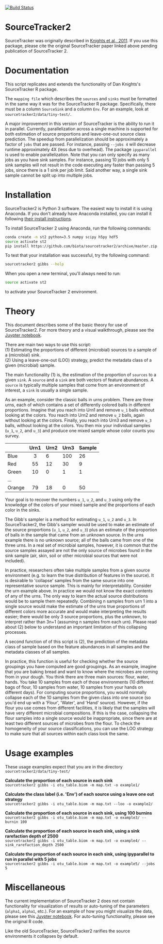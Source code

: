[![Build Status](https://travis-ci.org/biota/sourcetracker2.svg?branch=master)](https://travis-ci.org/biota/sourcetracker2)

# SourceTracker2

SourceTracker was originally described in [Knights et al., 2011](http://www.ncbi.nlm.nih.gov/pubmed/21765408).
If you use this package, please cite the original SourceTracker paper linked
above pending publication of SourceTracker 2.

# Documentation

This script replicates and extends the functionality of Dan Knights's
SourceTracker R package.

The `mapping file` which describes the `sources` and `sinks` must be
formatted in the same way it was for the SourceTracker R package. Specifically,
there must be a column `SourceSink` and a column `Env`. For an example, look
at `sourcetracker2/data/tiny-test/`.

A major improvement in this version of SourceTracker is the ability to run it in parallel.
Currently, parallelization across a single machine is
supported for both estimation of source proportions and leave-one-out source
class prediction. The speedup from parallelization should be approximately a
factor of `jobs` that are passed. For instance, passing `--jobs 4` will
decrease runtime approximately 4X (less due to overhead). The package
`ipyparallel` is used to enable parallelization. Note that you can only specify
as many jobs as you have sink samples. For instance, passing 10 jobs with only 5
sink samples will not result in the code executing any faster than passing 5 jobs,
since there is a 1 sink per job limit. Said another way, a single sink sample
cannot be split up into multiple jobs.

# Installation

SourceTracker2 is Python 3 software. The easiest way to install it is using Anaconda. If you don't already have Anaconda installed, you can install it following [their install instructions](https://docs.continuum.io/anaconda/install).

To install SourceTracker 2 using Anaconda, run the following commands:

```bash
conda create -n st2 python=3.5 numpy scipy h5py hdf5
source activate st2
pip install https://github.com/biota/sourcetracker2/archive/master.zip
```

To test that your installation was successful, try the following command:

```bash
sourcetracker2 gibbs --help
```

When you open a new terminal, you'll always need to run:

```bash
source activate st2
```

to activate your SourceTracker 2 environment.

# Theory

This document describes some of the basic theory for use of SourceTracker2. For
more theory and a visual walkthrough, please see the [Juypter notebook](https://github.com/biota/SourceTracker_rc/blob/master/ipynb/Sourcetracking%20using%20a%20Gibbs%20Sampler.ipynb).

There are main two ways to use this script:  
 (1) Estimating the proportions of different (microbial) sources to a sample of
     a (microbial) sink.  
 (2) Using a leave-one-out (LOO) strategy, predict the metadata class of a
     given (microbial) sample.  

The main functionality (1) is, the estimation of the proportion of `sources`
to a given `sink`. A `source` and a `sink` are both vectors of feature
abundances. A  `source` is typically multiple samples that come from
an environment of interest, a `sink` is usually a single sample.

As an example, consider the classic balls in urns problem. There are three urns, each
of which contains a set of differently colored balls in different proportions.
Imagine that you reach into Urn1 and remove `u_1` balls without looking at the
colors. You reach into Urn2 and remove `u_2` balls, again without looking at
the colors. Finally, you reach into Urn3 and remove `u_3` balls, without
looking at the colors. You then mix your individual samples (`u_1`, `u_2`,
and `u_3`) and produce one mixed sample whose color counts you survey.

|        | Urn1 | Urn2 | Urn3 | Sample |
|--------|:----:|------|------|--------|
| Blue   |   3  | 6    | 100  | 26     |
| Red    |  55  | 12   | 30   | 9      |
| Green  |  10  | 0    | 1    | 1      |
| ...    |      |      |      |        |
| Orange | 79   | 18   | 0    | 50     |


Your goal is to recover the numbers `u_1`, `u_2`, and `u_3` using only the
knowledge of the colors of your mixed sample and the proportions of each color
in the sinks.

The Gibb's sampler is a method for estimating `u_1`, `u_2` and `u_3`. In
SourceTracker2, the Gibb's sampler would be used to make an
estimate of the source proportions (`u_1`, `u_2`, and `u_3`) plus an
estimate of the proportion of balls in the sample that came from an unknown
source. In the urns example there is no unknown source; all of the balls came from
one of the three urns. In a real set of microbial samples, however, it is common that the
source samples assayed are not the only source of microbes found in the sink
sample (air, skin, soil or other microbial sources that were not included).

In practice, researchers often take multiple samples from a given source
environment (e.g. to learn the true distribution of features in the source). It
is desirable to 'collapse' samples from the same source into one representative
source sample. This is mainly for interpretability. Consider the urn example
above. In practice we would not know the exact contents of any of the urns.
The only way to learn the actual source distributions would be to sample them
repeatedly. Combining n samples from urn 1 into a single source would make the
estimate of the urns true proportions of different colors more accurate and
would make interpreting the results easier; there would be only 3 source
proportions, plus the unknown, to interpret rather than 3n+1 (assuming n samples from each
urn). Please read about (2) below to understand an important
limitation of this collapsing processes.

A second function of of this script is (2), the prediction of the metadata class
of sample based on the feature abundances in all samples and the metadata
classes of all samples.

In practice, this function is useful for checking whether the source groupings
you have computed are good groupings. As an example, imagine that you are baking
bread and want to know where the microbes are coming from in your dough.
You think there are three main sources: flour, water, hands. You take 10 samples
from each of those environments (10 different bags of flour, 10 samples from
water, 10 samples from your hands on different days). For computing source
proportions, you would normally collapse each of the 10 samples from the given
class into one source (so you'd end up with a 'Flour', 'Water', and 'Hand'
source). However, if the flour you use comes from different facilities, it is
likely that the samples will have very different microbial compositions. If this is the
case, collapsing the flour samples into a single source would be inappropriate,
since there are at least two different sources of microbes from the
flour. To check the homogeneity of your source classifications, you can use the
LOO strategy to make sure that all sources within each class look the same.

# Usage examples

These usage examples expect that you are in the directory  
`sourcetracker2/data/tiny-test/`

**Calculate the proportion of each source in each sink**  
`sourcetracker2 gibbs -i otu_table.biom -m map.txt -o example1/`

**Calculate the class label (i.e. 'Env') of each source using a leave one out
strategy**    
`sourcetracker2 gibbs -i otu_table.biom -m map.txt --loo -o example2/`

**Calculate the proportion of each source in each sink, using 100 burnins**  
`sourcetracker2 gibbs -i otu_table.biom -m map.txt -o example3/ --burnin 100`

**Calculate the proportion of each source in each sink, using a sink
rarefaction depth of 2500**    
`sourcetracker2 gibbs -i otu_table.biom -m map.txt -o example4/ --sink_rarefaction_depth 2500`

**Calculate the proportion of each source in each sink, using ipyparallel to run in parallel with 5 jobs**  
`sourcetracker2 gibbs -i otu_table.biom -m map.txt -o example5/ --jobs 5`

# Miscellaneous

The current implementation of SourceTracker 2 does not contain functionality for
visualization of results or auto-tuning of the parameters (`alpha1`, `alpha1`,
etc.). For an example of how you might visualize the data, please see
this [Juypter notebook](https://github.com/biota/SourceTracker2/blob/master/ipynb/Visualizing%20results.ipynb).
For auto-tuning functionality, please see the original R code.

Like the old SourceTracker, SourceTracker2 rarifies the source environments it
collapses by default.
